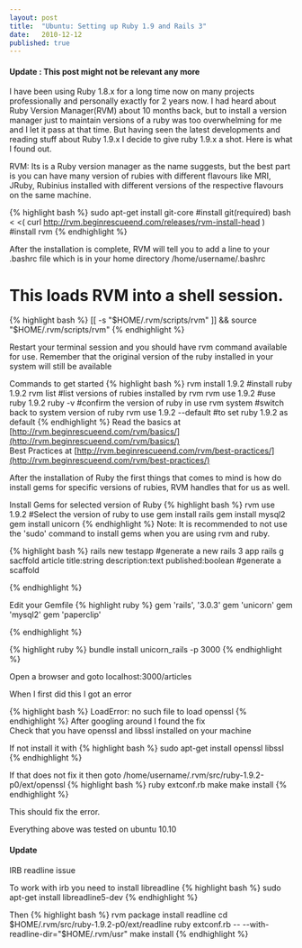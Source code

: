 ```yaml
---
layout: post
title:  "Ubuntu: Setting up Ruby 1.9 and Rails 3"
date:   2010-12-12
published: true
---
```

#### Update : This post might not be relevant any more ####

I have been using Ruby 1.8.x for a long time now on many projects professionally and personally exactly for 2 years now. I had heard about Ruby Version Manager(RVM) about 10 months back, but to install a version manager just to maintain versions of a ruby was too overwhelming for me and I let it pass at that time.
But having seen the latest developments and reading stuff about Ruby 1.9.x  I decide to give ruby 1.9.x a shot. Here is what I found out.

RVM: Its is a Ruby version manager as the name suggests, but the best part is you can have many version of rubies with different flavours like MRI, JRuby, Rubinius installed with different versions of the respective flavours on the same machine.

{% highlight bash %}
sudo apt-get install git-core #install git(required)
bash < <( curl http://rvm.beginrescueend.com/releases/rvm-install-head )
#install rvm
{% endhighlight %}

After the installation is complete, RVM will tell you to add a line to your .bashrc file which is in your home directory /home/username/.bashrc

# This loads RVM into a shell session.
{% highlight bash %}
[[ -s "$HOME/.rvm/scripts/rvm" ]] && source "$HOME/.rvm/scripts/rvm"
{% endhighlight %}

Restart your terminal session and you should have rvm command available for use.
Remember that the original version of the ruby installed in your system will still be available


Commands to get started
{% highlight bash %}
rvm install 1.9.2 #install ruby 1.9.2
rvm list #list versions of rubies installed by rvm
rvm use 1.9.2 #use ruby 1.9.2
ruby -v #confirm the version of ruby in use
rvm system #switch back to system version of ruby
rvm use 1.9.2 --default #to set ruby 1.9.2 as default
{% endhighlight %}
Read the basics at [http://rvm.beginrescueend.com/rvm/basics/](http://rvm.beginrescueend.com/rvm/basics/)  
Best Practices at [http://rvm.beginrescueend.com/rvm/best-practices/](http://rvm.beginrescueend.com/rvm/best-practices/)

After the installation of Ruby the first things that comes to mind is how do install gems for specific versions of rubies, RVM handles that for us as well.

Install Gems for selected version of Ruby
{% highlight bash %}
rvm use 1.9.2 #Select the version of ruby to use
gem install rails
gem install mysql2
gem install unicorn 
{% endhighlight %}
Note: It is recommended to not use the 'sudo' command to install gems when you are using rvm and ruby.

{% highlight bash %}
rails new testapp #generate a new rails 3 app
rails g sacffold article title:string description:text published:boolean #generate a scaffold

{% endhighlight %}

Edit your Gemfile
{% highlight ruby %}
gem 'rails', '3.0.3'
gem 'unicorn'
gem 'mysql2'
gem 'paperclip'

{% endhighlight %}

{% highlight ruby %}
bundle install
unicorn_rails -p 3000
{% endhighlight %}

Open a browser and goto localhost:3000/articles  

When I first did this I got an error

{% highlight bash %}
LoadError: no such file to load openssl
{% endhighlight %}
After googling around I found the fix  
Check that you have openssl and libssl installed on your machine

If not install it with
{% highlight bash %}
sudo apt-get install openssl libssl
{% endhighlight %}

If that does not fix it then goto /home/username/.rvm/src/ruby-1.9.2-p0/ext/openssl
{% highlight bash %}
ruby extconf.rb
make
make install
{% endhighlight %}

This should fix the error.

Everything above was tested on ubuntu 10.10

#### Update ####
IRB readline issue

To work with irb you need to install libreadline
{% highlight bash %}
sudo apt-get install libreadline5-dev
{% endhighlight %}

Then
{% highlight bash %}
rvm package install readline
cd $HOME/.rvm/src/ruby-1.9.2-p0/ext/readline
ruby extconf.rb -- --with-readline-dir="$HOME/.rvm/usr"
make install
{% endhighlight %}
